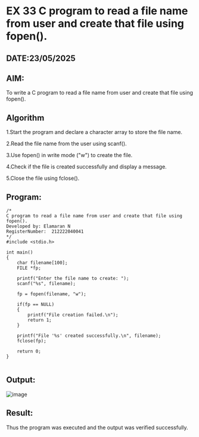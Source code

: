 # EX 33 C program to read a file name from user and create that file using fopen().
## DATE:23/05/2025
## AIM:
To write a C program to read a file name from user and create that file using fopen().

## Algorithm
1.Start the program and declare a character array to store the file name.

2.Read the file name from the user using scanf().

3.Use fopen() in write mode ("w") to create the file.

4.Check if the file is created successfully and display a message.

5.Close the file using fclose().

## Program:
```
/*
C program to read a file name from user and create that file using fopen().
Developed by: Elamaran N
RegisterNumber:  212222040041
*/
#include <stdio.h>

int main()
{
    char filename[100];
    FILE *fp;

    printf("Enter the file name to create: ");
    scanf("%s", filename);

    fp = fopen(filename, "w");

    if(fp == NULL)
    {
        printf("File creation failed.\n");
        return 1;
    }

    printf("File '%s' created successfully.\n", filename);
    fclose(fp);

    return 0;
}


```

## Output:

![image](https://github.com/user-attachments/assets/b7024c94-78a4-4ab5-9d95-d750cdf03682)


## Result:
Thus the program was executed and the output was verified successfully.
